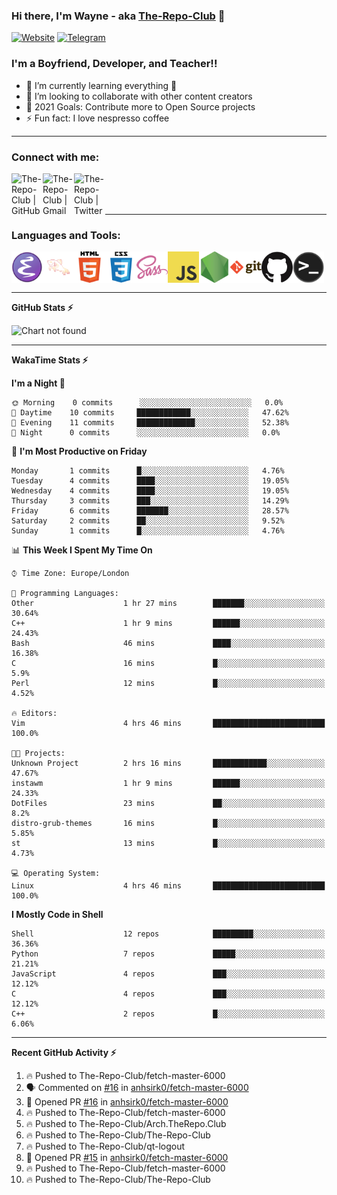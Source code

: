 ### Hi there, I'm Wayne - aka [The-Repo-Club][website] 👋

[![Website](https://img.shields.io/website?label=github.com/The-Repo-Club/&color=orange&style=flat-square&url=https://github.com/The-Repo-Club/)][website]
[![Telegram](https://img.shields.io/badge/Chat%20on-Telegram-orange.svg?color=orange&logo=telegram&style=flat-square)][telegram]

### I'm a Boyfriend, Developer, and Teacher!!

- 🌱 I’m currently learning everything 🤣
- 👯 I’m looking to collaborate with other content creators
- 🥅 2021 Goals: Contribute more to Open Source projects
- ⚡ Fun fact: I love nespresso coffee

---
### Connect with me:

[<img align="left" alt="The-Repo-Club | GitHub" width="50px" src="https://cdn.jsdelivr.net/npm/simple-icons@v3/icons/github.svg" />][website]
[<img align="left" alt="The-Repo-Club | Gmail" width="50px" src="https://cdn.jsdelivr.net/npm/simple-icons@v3/icons/gmail.svg" />][email]
[<img align="left" alt="The-Repo-Club | Twitter" width="50px" src="https://cdn.jsdelivr.net/npm/simple-icons@v3/icons/telegram.svg" />][telegram]

[website]: https://github.com/The-Repo-Club/
[email]: mailto:wayne6324@gmail.com
[telegram]: https://t.me/TheRepoClub

<br />
<br />
<br />

---
### Languages and Tools:

<img align="left" alt="Emacs" width="50px" src="https://raw.githubusercontent.com/github/explore/80688e429a7d4ef2fca1e82350fe8e3517d3494d/topics/emacs/emacs.png" />
<img align="left" alt="Fish" width="50px" src="https://raw.githubusercontent.com/github/explore/80688e429a7d4ef2fca1e82350fe8e3517d3494d/topics/fish/fish.png" />
<img align="left" alt="HTML5" width="50px" src="https://raw.githubusercontent.com/github/explore/80688e429a7d4ef2fca1e82350fe8e3517d3494d/topics/html/html.png" />
<img align="left" alt="CSS3" width="50px" src="https://raw.githubusercontent.com/github/explore/80688e429a7d4ef2fca1e82350fe8e3517d3494d/topics/css/css.png" />
<img align="left" alt="Sass" width="50px" src="https://raw.githubusercontent.com/github/explore/80688e429a7d4ef2fca1e82350fe8e3517d3494d/topics/sass/sass.png" />
<img align="left" alt="JavaScript" width="50px" src="https://raw.githubusercontent.com/github/explore/80688e429a7d4ef2fca1e82350fe8e3517d3494d/topics/javascript/javascript.png" />
<img align="left" alt="Node.js" width="50px" src="https://raw.githubusercontent.com/github/explore/80688e429a7d4ef2fca1e82350fe8e3517d3494d/topics/nodejs/nodejs.png" />
<img align="left" alt="Git" width="50px" src="https://raw.githubusercontent.com/github/explore/80688e429a7d4ef2fca1e82350fe8e3517d3494d/topics/git/git.png" />
<img align="left" alt="GitHub" width="50px" src="https://raw.githubusercontent.com/github/explore/78df643247d429f6cc873026c0622819ad797942/topics/github/github.png" />
<img align="left" alt="Terminal" width="50px" src="https://raw.githubusercontent.com/github/explore/80688e429a7d4ef2fca1e82350fe8e3517d3494d/topics/terminal/terminal.png" />

<br />
<br />
<br />

---

**GitHub Stats ⚡**

![Chart not found](https://github-readme-stats.vercel.app/api?username=The-Repo-Club&theme=tokyonight&show_icons=true&count_private=true&hide_border=true&include_all_commits=true&custom_title=The-Repo-Club%27s+GitHub+Stats)


---

**WakaTime Stats ⚡**

<!--START_SECTION:waka-->
**I'm a Night 🦉** 

```text
🌞 Morning    0 commits      ░░░░░░░░░░░░░░░░░░░░░░░░░   0.0% 
🌆 Daytime    10 commits     ████████████░░░░░░░░░░░░░   47.62% 
🌃 Evening    11 commits     █████████████░░░░░░░░░░░░   52.38% 
🌙 Night      0 commits      ░░░░░░░░░░░░░░░░░░░░░░░░░   0.0%

```
📅 **I'm Most Productive on Friday** 

```text
Monday       1 commits      █░░░░░░░░░░░░░░░░░░░░░░░░   4.76% 
Tuesday      4 commits      ████░░░░░░░░░░░░░░░░░░░░░   19.05% 
Wednesday    4 commits      ████░░░░░░░░░░░░░░░░░░░░░   19.05% 
Thursday     3 commits      ███░░░░░░░░░░░░░░░░░░░░░░   14.29% 
Friday       6 commits      ███████░░░░░░░░░░░░░░░░░░   28.57% 
Saturday     2 commits      ██░░░░░░░░░░░░░░░░░░░░░░░   9.52% 
Sunday       1 commits      █░░░░░░░░░░░░░░░░░░░░░░░░   4.76%

```


📊 **This Week I Spent My Time On** 

```text
⌚︎ Time Zone: Europe/London

💬 Programming Languages: 
Other                    1 hr 27 mins        ███████░░░░░░░░░░░░░░░░░░   30.64% 
C++                      1 hr 9 mins         ██████░░░░░░░░░░░░░░░░░░░   24.43% 
Bash                     46 mins             ████░░░░░░░░░░░░░░░░░░░░░   16.38% 
C                        16 mins             █░░░░░░░░░░░░░░░░░░░░░░░░   5.9% 
Perl                     12 mins             █░░░░░░░░░░░░░░░░░░░░░░░░   4.52%

🔥 Editors: 
Vim                      4 hrs 46 mins       █████████████████████████   100.0%

🐱‍💻 Projects: 
Unknown Project          2 hrs 16 mins       ████████████░░░░░░░░░░░░░   47.67% 
instawm                  1 hr 9 mins         ██████░░░░░░░░░░░░░░░░░░░   24.33% 
DotFiles                 23 mins             ██░░░░░░░░░░░░░░░░░░░░░░░   8.2% 
distro-grub-themes       16 mins             █░░░░░░░░░░░░░░░░░░░░░░░░   5.85% 
st                       13 mins             █░░░░░░░░░░░░░░░░░░░░░░░░   4.73%

💻 Operating System: 
Linux                    4 hrs 46 mins       █████████████████████████   100.0%

```

**I Mostly Code in Shell** 

```text
Shell                    12 repos            █████████░░░░░░░░░░░░░░░░   36.36% 
Python                   7 repos             █████░░░░░░░░░░░░░░░░░░░░   21.21% 
JavaScript               4 repos             ███░░░░░░░░░░░░░░░░░░░░░░   12.12% 
C                        4 repos             ███░░░░░░░░░░░░░░░░░░░░░░   12.12% 
C++                      2 repos             █░░░░░░░░░░░░░░░░░░░░░░░░   6.06%

```



<!--END_SECTION:waka-->

---

**Recent GitHub Activity :zap:**

<!--START_SECTION:activity-->
1. 🔥 Pushed to The-Repo-Club/fetch-master-6000
2. 🗣 Commented on [#16](https://github.com/anhsirk0/fetch-master-6000/issues/16) in [anhsirk0/fetch-master-6000](https://github.com/anhsirk0/fetch-master-6000)
3. 💪 Opened PR [#16](https://github.com/anhsirk0/fetch-master-6000/pull/16) in [anhsirk0/fetch-master-6000](https://github.com/anhsirk0/fetch-master-6000)
4. 🔥 Pushed to The-Repo-Club/fetch-master-6000
5. 🔥 Pushed to The-Repo-Club/Arch.TheRepo.Club
6. 🔥 Pushed to The-Repo-Club/The-Repo-Club
7. 🔥 Pushed to The-Repo-Club/qt-logout
8. 💪 Opened PR [#15](https://github.com/anhsirk0/fetch-master-6000/pull/15) in [anhsirk0/fetch-master-6000](https://github.com/anhsirk0/fetch-master-6000)
9. 🔥 Pushed to The-Repo-Club/fetch-master-6000
10. 🔥 Pushed to The-Repo-Club/The-Repo-Club
<!--END_SECTION:activity-->